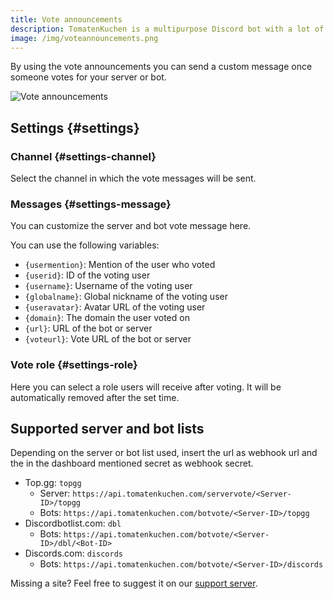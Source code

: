 ```yaml
---
title: Vote announcements
description: TomatenKuchen is a multipurpose Discord bot with a lot of features for your server. Explains vote announcements
image: /img/voteannouncements.png
---
```


By using the vote announcements you can send a custom message once someone votes for your server or bot.

![Vote announcements](/img/voteannouncements.png)

## Settings {#settings}

### Channel {#settings-channel}

Select the channel in which the vote messages will be sent.

### Messages {#settings-message}

You can customize the server and bot vote message here.

You can use the following variables:
- `{usermention}`: Mention of the user who voted
- `{userid}`: ID of the voting user
- `{username}`: Username of the voting user
- `{globalname}`: Global nickname of the voting user
- `{useravatar}`: Avatar URL of the voting user
- `{domain}`: The domain the user voted on
- `{url}`: URL of the bot or server
- `{voteurl}`: Vote URL of the bot or server

### Vote role {#settings-role}

Here you can select a role users will receive after voting. It will be automatically removed after the set time.

## Supported server and bot lists

Depending on the server or bot list used, insert the url as webhook url and the in the dashboard mentioned secret as webhook secret.

- Top.gg: `topgg`
  - Server: `https://api.tomatenkuchen.com/servervote/<Server-ID>/topgg`
  - Bots: `https://api.tomatenkuchen.com/botvote/<Server-ID>/topgg`
- Discordbotlist.com: `dbl`
  - Bots: `https://api.tomatenkuchen.com/botvote/<Server-ID>/dbl/<Bot-ID>`
- Discords.com: `discords`
  - Bots: `https://api.tomatenkuchen.com/botvote/<Server-ID>/discords`

Missing a site? Feel free to suggest it on our [support server](https://tomatenkuchen.com/discord).
